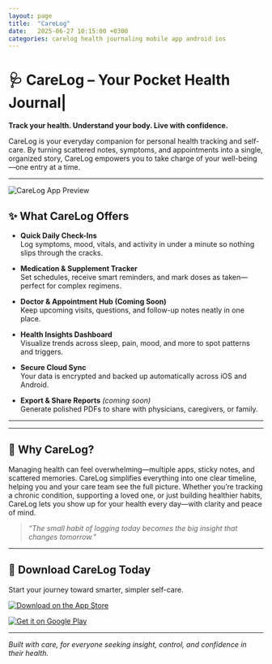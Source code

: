 ```yaml
---
layout: page
title:  "CareLog"
date:   2025-06-27 10:15:00 +0300
categories: carelog health journaling mobile app android ios
---
```


# 🩺 CareLog – Your Pocket Health Journal|

**Track your health. Understand your body. Live with confidence.**

CareLog is your everyday companion for personal health tracking and self-care. By turning scattered notes, symptoms, and appointments into a single, organized story, CareLog empowers you to take charge of your well-being—one entry at a time.

---

![CareLog App Preview](https://your-image-url.com/carelog-preview.png)

## ✨ What CareLog Offers

- **Quick Daily Check-Ins**  
  Log symptoms, mood, vitals, and activity in under a minute so nothing slips through the cracks.

- **Medication & Supplement Tracker**  
  Set schedules, receive smart reminders, and mark doses as taken—perfect for complex regimens.

- **Doctor & Appointment Hub (Coming Soon)**  
  Keep upcoming visits, questions, and follow-up notes neatly in one place.

- **Health Insights Dashboard**  
  Visualize trends across sleep, pain, mood, and more to spot patterns and triggers.

- **Secure Cloud Sync**  
  Your data is encrypted and backed up automatically across iOS and Android.

- **Export & Share Reports** *(coming soon)*  
  Generate polished PDFs to share with physicians, caregivers, or family.

---

<!-- ![Daily Check-In Screenshot](https://your-image-url.com/checkin.png)
![Insights Dashboard Screenshot](https://your-image-url.com/insights.png) -->

---

## 💛 Why CareLog?

Managing health can feel overwhelming—multiple apps, sticky notes, and scattered memories. CareLog simplifies everything into one clear timeline, helping you and your care team see the full picture. Whether you’re tracking a chronic condition, supporting a loved one, or just building healthier habits, CareLog lets you show up for your health every day—with clarity and peace of mind.

> *“The small habit of logging today becomes the big insight that changes tomorrow.”*

---

## 📲 Download CareLog Today

Start your journey toward smarter, simpler self-care.

[![Download on the App Store](https://developer.apple.com/assets/elements/badges/download-on-the-app-store.svg)](https://apps.apple.com/app/idCARELOG_ID_HERE)

[![Get it on Google Play](https://upload.wikimedia.org/wikipedia/commons/7/78/Google_Play_Store_badge_EN.svg)](https://play.google.com/store/apps/details?id=CARELOG_ID_HERE)

---

*Built with care, for everyone seeking insight, control, and confidence in their health.*
